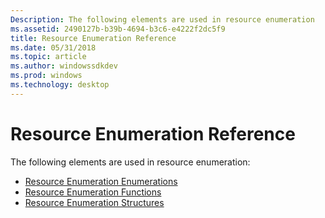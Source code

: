 ```yaml
---
Description: The following elements are used in resource enumeration
ms.assetid: 2490127b-b39b-4694-b3c6-e4222f2dc5f9
title: Resource Enumeration Reference
ms.date: 05/31/2018
ms.topic: article
ms.author: windowssdkdev
ms.prod: windows
ms.technology: desktop
---
```


# Resource Enumeration Reference

The following elements are used in resource enumeration:

-   [Resource Enumeration Enumerations](resource-enumeration-enumerations.md)
-   [Resource Enumeration Functions](resource-enumeration-functions.md)
-   [Resource Enumeration Structures](resource-enumeration-structures.md)

 

 



